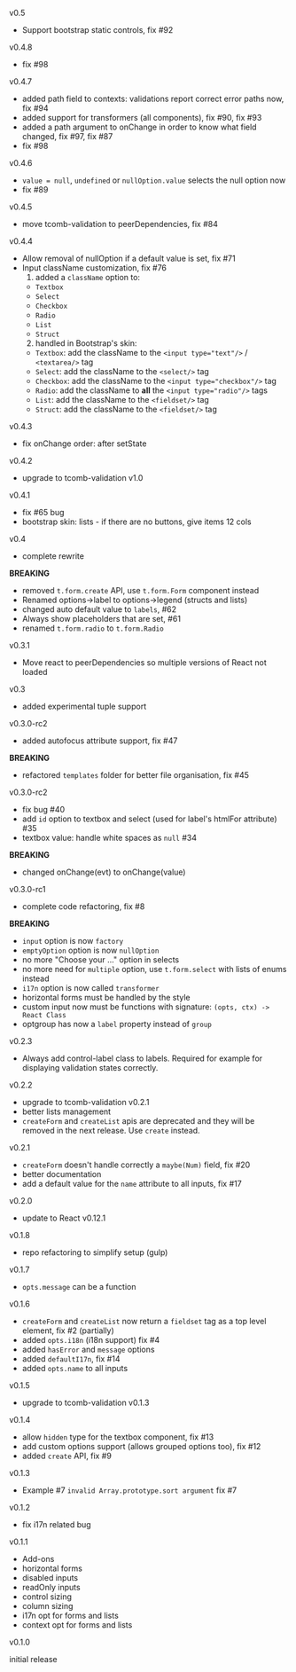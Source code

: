 v0.5

- Support bootstrap static controls, fix #92

v0.4.8

- fix #98

v0.4.7

- added path field to contexts: validations report correct error paths now, fix #94
- added support for transformers (all components), fix #90, fix #93
- added a path argument to onChange in order to know what field changed, fix #97, fix #87
- fix #98

v0.4.6

- `value = null`, `undefined` or `nullOption.value` selects the null option now
- fix #89

v0.4.5

- move tcomb-validation to peerDependencies, fix #84

v0.4.4

- Allow removal of nullOption if a default value is set, fix #71
- Input className customization, fix #76
  1. added a `className` option to:
    - `Textbox`
    - `Select`
    - `Checkbox`
    - `Radio`
    - `List`
    - `Struct`
  2. handled in Bootstrap's skin:
    - `Textbox`: add the className to the `<input type="text"/>` / `<textarea/>` tag
    - `Select`: add the className to the `<select/>` tag
    - `Checkbox`: add the className to the `<input type="checkbox"/>` tag
    - `Radio`: add the className to **all** the `<input type="radio"/>` tags
    - `List`: add the className to the `<fieldset/>` tag
    - `Struct`: add the className to the `<fieldset/>` tag

v0.4.3

- fix onChange order: after setState

v0.4.2

- upgrade to tcomb-validation v1.0

v0.4.1

- fix #65 bug
- bootstrap skin: lists - if there are no buttons, give items 12 cols

v0.4

- complete rewrite

**BREAKING**

- removed `t.form.create` API, use `t.form.Form` component instead
- Renamed options->label to options->legend (structs and lists)
- changed auto default value to `labels`, #62
- Always show placeholders that are set, #61
- renamed `t.form.radio` to `t.form.Radio`

v0.3.1

- Move react to peerDependencies so multiple versions of React not loaded

v0.3

- added experimental tuple support

v0.3.0-rc2

- added autofocus attribute support, fix #47

**BREAKING**

- refactored `templates` folder for better file organisation, fix #45

v0.3.0-rc2

- fix bug #40
- add `id` option to textbox and select (used for label's htmlFor attribute) #35
- textbox value: handle white spaces as `null` #34

**BREAKING**

- changed onChange(evt) to onChange(value)

v0.3.0-rc1

- complete code refactoring, fix #8

**BREAKING**

- `input` option is now `factory`
- `emptyOption` option is now `nullOption`
- no more "Choose your ..." option in selects
- no more need for `multiple` option, use `t.form.select` with lists of enums instead
- `i17n` option is now called `transformer`
- horizontal forms must be handled by the style
- custom input now must be functions with signature: `(opts, ctx) -> React Class`
- optgroup has now a `label` property instead of `group`

v0.2.3

- Always add control-label class to labels. Required for example for displaying validation states correctly.

v0.2.2

- upgrade to tcomb-validation v0.2.1
- better lists management
- `createForm` and `createList` apis are deprecated and they will be removed in the next release. Use `create` instead.

v0.2.1

- `createForm` doesn't handle correctly a `maybe(Num)` field, fix #20
- better documentation
- add a default value for the `name` attribute to all inputs, fix #17

v0.2.0

- update to React v0.12.1

v0.1.8

- repo refactoring to simplify setup (gulp)

v0.1.7

- `opts.message` can be a function

v0.1.6

- `createForm` and `createList` now return a `fieldset` tag as a top level element, fix #2 (partially)
- added `opts.i18n` (i18n support) fix #4
- added `hasError` and `message` options
- added `defaultI17n`, fix #14
- added `opts.name` to all inputs

v0.1.5

- upgrade to tcomb-validation v0.1.3

v0.1.4

- allow `hidden` type for the textbox component, fix #13
- add custom options support (allows grouped options too), fix #12
- added `create` API, fix #9

v0.1.3

- Example #7 `invalid Array.prototype.sort argument` fix #7

v0.1.2

- fix i17n related bug

v0.1.1

- Add-ons
- horizontal forms
- disabled inputs
- readOnly inputs
- control sizing
- column sizing
- i17n opt for forms and lists
- context opt for forms and lists

v0.1.0

initial release

